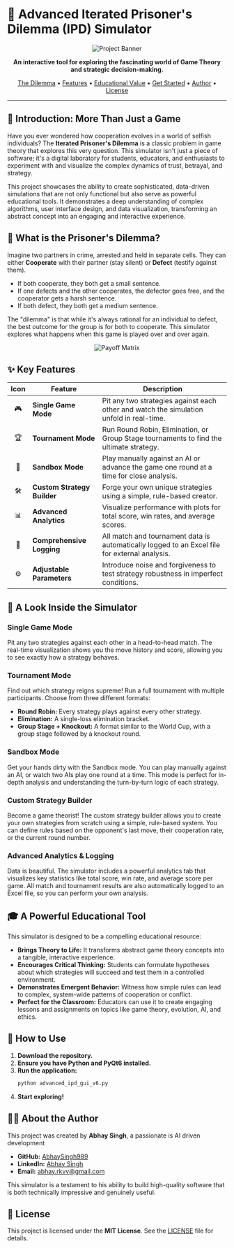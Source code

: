 # 🚀 Advanced Iterated Prisoner's Dilemma (IPD) Simulator

<p align="center">
  <img src="https://via.placeholder.com/600x200.png?text=Game+Theory+in+Action" alt="Project Banner">
</p>

<p align="center">
  <strong>An interactive tool for exploring the fascinating world of Game Theory and strategic decision-making.</strong>
</p>

<p align="center">
  <a href="#-what-is-the-prisoners-dilemma">The Dilemma</a> •
  <a href="#-key-features">Features</a> •
  <a href="#-a-powerful-educational-tool">Educational Value</a> •
  <a href="#-how-to-use">Get Started</a> •
  <a href="#-about-the-author">Author</a> •
  <a href="#-license">License</a>
</p>

---

## 🌟 Introduction: More Than Just a Game

Have you ever wondered how cooperation evolves in a world of selfish individuals? The **Iterated Prisoner's Dilemma** is a classic problem in game theory that explores this very question. This simulator isn't just a piece of software; it's a digital laboratory for students, educators, and enthusiasts to experiment with and visualize the complex dynamics of trust, betrayal, and strategy.

This project showcases the ability to create sophisticated, data-driven simulations that are not only functional but also serve as powerful educational tools. It demonstrates a deep understanding of complex algorithms, user interface design, and data visualization, transforming an abstract concept into an engaging and interactive experience.

## 🎯 What is the Prisoner's Dilemma?

Imagine two partners in crime, arrested and held in separate cells. They can either **Cooperate** with their partner (stay silent) or **Defect** (testify against them).

*   If both cooperate, they both get a small sentence.
*   If one defects and the other cooperates, the defector goes free, and the cooperator gets a harsh sentence.
*   If both defect, they both get a medium sentence.

The "dilemma" is that while it's always rational for an individual to defect, the best outcome for the group is for both to cooperate. This simulator explores what happens when this game is played over and over again.

<p align="center">
  <img src="https://via.placeholder.com/400x200.png?text=Payoff+Matrix" alt="Payoff Matrix">
</p>

## ✨ Key Features

| Icon | Feature | Description |
| :---: | --- | --- |
| 🎮 | **Single Game Mode** | Pit any two strategies against each other and watch the simulation unfold in real-time. |
| 🏆 | **Tournament Mode** | Run Round Robin, Elimination, or Group Stage tournaments to find the ultimate strategy. |
| 🔬 | **Sandbox Mode** | Play manually against an AI or advance the game one round at a time for close analysis. |
| 🛠️ | **Custom Strategy Builder** | Forge your own unique strategies using a simple, rule-based creator. |
| 📊 | **Advanced Analytics** | Visualize performance with plots for total score, win rates, and average scores. |
| 📜 | **Comprehensive Logging** | All match and tournament data is automatically logged to an Excel file for external analysis. |
| ⚙️ | **Adjustable Parameters** | Introduce noise and forgiveness to test strategy robustness in imperfect conditions. |

## 🔎 A Look Inside the Simulator

### Single Game Mode
Pit any two strategies against each other in a head-to-head match. The real-time visualization shows you the move history and score, allowing you to see exactly how a strategy behaves.

### Tournament Mode
Find out which strategy reigns supreme! Run a full tournament with multiple participants. Choose from three different formats:
*   **Round Robin:** Every strategy plays against every other strategy.
*   **Elimination:** A single-loss elimination bracket.
*   **Group Stage + Knockout:** A format similar to the World Cup, with a group stage followed by a knockout round.

### Sandbox Mode
Get your hands dirty with the Sandbox mode. You can play manually against an AI, or watch two AIs play one round at a time. This mode is perfect for in-depth analysis and understanding the turn-by-turn logic of each strategy.

### Custom Strategy Builder
Become a game theorist! The custom strategy builder allows you to create your own strategies from scratch using a simple, rule-based system. You can define rules based on the opponent's last move, their cooperation rate, or the current round number.

### Advanced Analytics & Logging
Data is beautiful. The simulator includes a powerful analytics tab that visualizes key statistics like total score, win rate, and average score per game. All match and tournament results are also automatically logged to an Excel file, so you can perform your own analysis.

## 🎓 A Powerful Educational Tool

This simulator is designed to be a compelling educational resource:

*   **Brings Theory to Life:** It transforms abstract game theory concepts into a tangible, interactive experience.
*   **Encourages Critical Thinking:** Students can formulate hypotheses about which strategies will succeed and test them in a controlled environment.
*   **Demonstrates Emergent Behavior:** Witness how simple rules can lead to complex, system-wide patterns of cooperation or conflict.
*   **Perfect for the Classroom:** Educators can use it to create engaging lessons and assignments on topics like game theory, evolution, AI, and ethics.

## 🚀 How to Use

1.  **Download the repository.**
2.  **Ensure you have Python and PyQt6 installed.**
3.  **Run the application:**
    ```bash
    python advanced_ipd_gui_v6.py
    ```
4.  **Start exploring!**

## 👨‍💻 About the Author

This project was created by **Abhay Singh**, a passionate is AI driven development


*   **GitHub:** [AbhaySingh989](https://github.com/AbhaySingh989)
*   **LinkedIn:** [Abhay Singh](https://www.linkedin.com/in/abhay-pratap-singh-905510149/)
*   **Email:** [abhay.rkvv@gmail.com](mailto:abhay.rkvv@gmail.com)

This simulator is a testament to his ability to build high-quality software that is both technically impressive and genuinely useful.

## 📜 License

This project is licensed under the **MIT License**. See the [LICENSE](LICENSE) file for details.
